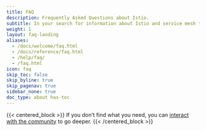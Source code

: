 ```yaml
---
title: FAQ
description: Frequently Asked Questions about Istio.
subtitle: In your search for information about Istio and service mesh technology, we hope this FAQ helps! 
weight: 1
layout: faq-landing
aliases:
  - /docs/welcome/faq.html
  - /docs/reference/faq.html
  - /help/faq/
  - /faq.html
icon: faq
skip_toc: false
skip_byline: true
skip_pagenav: true
sidebar_none: true
doc_type: about has-toc
---
```


{{< centered_block >}}
If you don’t find what you need, you can [interact with the community](../../get-involved) to go deeper.
{{< /centered_block >}}
